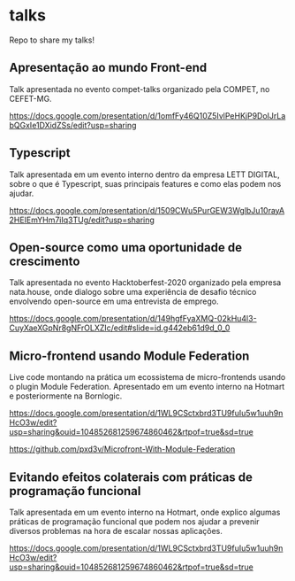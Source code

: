 # talks
Repo to share my talks!

## Apresentação ao mundo Front-end

Talk apresentada no evento compet-talks organizado pela COMPET, no CEFET-MG.

https://docs.google.com/presentation/d/1omfFy46Q10Z5IvlPeHKjP9DoIJrLabQGxIe1DXidZSs/edit?usp=sharing

## Typescript

Talk apresentada em um evento interno dentro da empresa LETT DIGITAL, sobre o que é Typescript, suas principais features e como elas podem nos ajudar.

https://docs.google.com/presentation/d/1509CWu5PurGEW3WglbJu10rayA2HEIEmYHm7iIq3TUg/edit?usp=sharing

## Open-source como uma oportunidade de crescimento

Talk apresentada no evento Hacktoberfest-2020 organizado pela empresa nata.house, onde dialogo sobre uma experiência de desafio técnico envolvendo open-source em uma entrevista de emprego.

https://docs.google.com/presentation/d/149hgfFyaXMQ-02kHu4l3-CuyXaeXGpNr8gNFrOLXZIc/edit#slide=id.g442eb61d9d_0_0

## Micro-frontend usando Module Federation

Live code montando na prática um ecossistema de micro-frontends usando o plugin Module Federation. Apresentado em um evento interno na Hotmart e posteriormente na Bornlogic.

https://docs.google.com/presentation/d/1WL9CSctxbrd3TU9fuIu5w1uuh9nHcO3w/edit?usp=sharing&ouid=104852681259674860462&rtpof=true&sd=true

https://github.com/pxd3v/Microfront-With-Module-Federation

## Evitando efeitos colaterais com práticas de programação funcional

Talk apresentada em um evento interno na Hotmart, onde explico algumas práticas de programação funcional que podem nos ajudar a prevenir diversos problemas na hora de escalar nossas aplicações.

https://docs.google.com/presentation/d/1WL9CSctxbrd3TU9fuIu5w1uuh9nHcO3w/edit?usp=sharing&ouid=104852681259674860462&rtpof=true&sd=true
